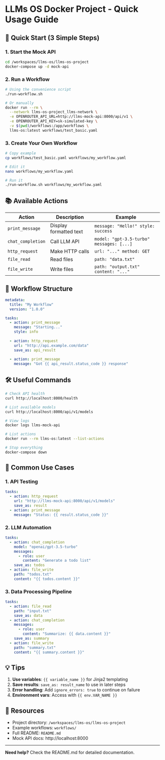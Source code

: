 # LLMs OS Docker Project - Quick Usage Guide

## 🚀 Quick Start (3 Simple Steps)

### 1. Start the Mock API
```bash
cd /workspaces/llms-os/llms-os-project
docker-compose up -d mock-api
```

### 2. Run a Workflow
```bash
# Using the convenience script
./run-workflow.sh

# Or manually
docker run --rm \
  --network llms-os-project_llms-network \
  -e OPENROUTER_API_URL=http://llms-mock-api:8000/api/v1 \
  -e OPENROUTER_API_KEY=sk-simulated-key \
  -v $(pwd)/workflows:/app/workflows \
  llms-os:latest workflows/test_basic.yaml
```

### 3. Create Your Own Workflow
```bash
# Copy example
cp workflows/test_basic.yaml workflows/my_workflow.yaml

# Edit it
nano workflows/my_workflow.yaml

# Run it
./run-workflow.sh workflows/my_workflow.yaml
```

## 📚 Available Actions

| Action | Description | Example |
|--------|-------------|---------|
| `print_message` | Display formatted text | `message: "Hello!" style: success` |
| `chat_completion` | Call LLM API | `model: "gpt-3.5-turbo" messages: [...]` |
| `http_request` | Make HTTP calls | `url: "..." method: GET` |
| `file_read` | Read files | `path: "data.txt"` |
| `file_write` | Write files | `path: "output.txt" content: "..."` |

## 📖 Workflow Structure

```yaml
metadata:
  title: "My Workflow"
  version: "1.0.0"

tasks:
  - action: print_message
    message: "Starting..."
    style: info
  
  - action: http_request
    url: "http://api.example.com/data"
    save_as: api_result
  
  - action: print_message
    message: "Got {{ api_result.status_code }} response"
```

## 🛠️ Useful Commands

```bash
# Check API health
curl http://localhost:8000/health

# List available models
curl http://localhost:8000/api/v1/models

# View logs
docker logs llms-mock-api

# List actions
docker run --rm llms-os:latest --list-actions

# Stop everything
docker-compose down
```

## 🎯 Common Use Cases

### 1. API Testing
```yaml
tasks:
  - action: http_request
    url: "http://llms-mock-api:8000/api/v1/models"
    save_as: result
  - action: print_message
    message: "Status: {{ result.status_code }}"
```

### 2. LLM Automation
```yaml
tasks:
  - action: chat_completion
    model: "openai/gpt-3.5-turbo"
    messages:
      - role: user
        content: "Generate a todo list"
    save_as: todos
  - action: file_write
    path: "todos.txt"
    content: "{{ todos.content }}"
```

### 3. Data Processing Pipeline
```yaml
tasks:
  - action: file_read
    path: "input.txt"
    save_as: data
  - action: chat_completion
    messages:
      - role: user
        content: "Summarize: {{ data.content }}"
    save_as: summary
  - action: file_write
    path: "summary.txt"
    content: "{{ summary.content }}"
```

## 💡 Tips

1. **Use variables**: `{{ variable_name }}` for Jinja2 templating
2. **Save results**: `save_as: result_name` to use in later steps
3. **Error handling**: Add `ignore_errors: true` to continue on failure
4. **Environment vars**: Access with `{{ env.VAR_NAME }}`

## 🔗 Resources

- Project directory: `/workspaces/llms-os/llms-os-project`
- Example workflows: `workflows/`
- Full README: `README.md`
- Mock API docs: http://localhost:8000

---
**Need help?** Check the README.md for detailed documentation.
